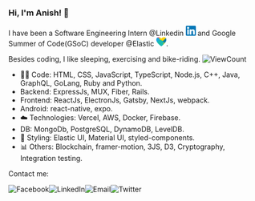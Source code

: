 ### Hi, I'm Anish! 👋

I have been a Software Engineering Intern @Linkedin <img width="20" height="20" alt="LinkedIn" src="./linkedin.png"/> and Google Summer of Code(GSoC) developer @Elastic <img width="20" height="18" alt="Elasticheart" src="./elasticheart.png"/>.

Besides coding, I like sleeping, exercising and bike-riding.   <img alt="ViewCount" src="https://komarev.com/ghpvc/?username=anishagg17" />

- :man_technologist: Code: HTML, CSS, JavaScript, TypeScript, Node.js, C++, Java, GraphQL, GoLang, Ruby and Python.
- Backend: ExpressJs, MUX, Fiber, Rails.
- Frontend: ReactJs, ElectronJs, Gatsby, NextJs, webpack.
- Android: react-native, expo.
- :cloud: Technologies: Vercel, AWS, Docker, Firebase.
- DB: MongoDb, PostgreSQL, DynamoDB, LevelDB.
- 🌺 Styling: Elastic UI, Material UI, styled-components.
- 📊 Others: Blockchain, framer-motion, 3JS, D3, Cryptography, Integration testing.

<!---
View Resume : <a href="https://cutt.ly/resume_anish">Link</a>

@Amazon <img width="22" height="22" alt="Amazon" src="./amazon.png"/>, 

I am an open-source enthusiast, passionate about algorithms, competitive programming and software development. Besides, I have also begun to explore the world of Frontend development and Backend development (ReactJs, GraphQl, and NodeJs mainly). I enjoy problem-solving and creating new stuff using 3Js.
--->


<!--[![HitCount](http://hits.dwyl.com/anishagg17.svg)](http://hits.dwyl.com/anishagg17)-->



Contact me:


<a href="https://www.facebook.com/anish1712/">
  <img align="left" alt="Facebook" src="https://img.icons8.com/bubbles/50/000000/facebook.png"/>
</a>

<a href="https://www.linkedin.com/in/anish1712/">
  <img align="left" alt="LinkedIn" src="https://img.icons8.com/bubbles/50/000000/linkedin.png"/>
</a>

<a href="mailto:anish.who@gmail.com">
  <img align="left" alt="Email" src="https://img.icons8.com/bubbles/50/000000/gmail.png"/>
</a>


<a href="https://twitter.com/anishagg17">
  <img align="left" alt="Twitter" src="https://img.icons8.com/bubbles/50/000000/twitter.png"/>
</a>



<!---
<a align="center" href="https://api.whatsapp.com/send?phone=919882061709">
  <img width="30" height="30" src="https://user-images.githubusercontent.com/43617894/87023392-45c66680-c1f5-11ea-9a1c-e0b71b6c59a4.png">
</a>
--->
